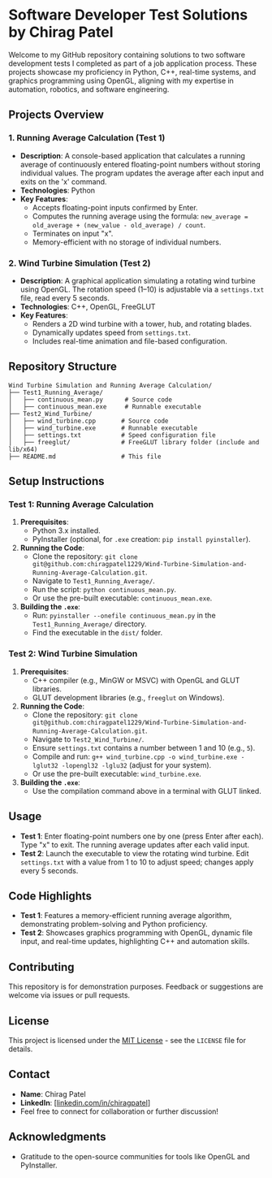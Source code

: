 # Software Developer Test Solutions by Chirag Patel

Welcome to my GitHub repository containing solutions to two software development tests I completed as part of a job application process. These projects showcase my proficiency in Python, C++, real-time systems, and graphics programming using OpenGL, aligning with my expertise in automation, robotics, and software engineering.

## Projects Overview

### 1. Running Average Calculation (Test 1)
- **Description**: A console-based application that calculates a running average of continuously entered floating-point numbers without storing individual values. The program updates the average after each input and exits on the 'x' command.
- **Technologies**: Python
- **Key Features**:
  - Accepts floating-point inputs confirmed by Enter.
  - Computes the running average using the formula: `new_average = old_average + (new_value - old_average) / count`.
  - Terminates on input "x".
  - Memory-efficient with no storage of individual numbers.

### 2. Wind Turbine Simulation (Test 2)
- **Description**: A graphical application simulating a rotating wind turbine using OpenGL. The rotation speed (1–10) is adjustable via a `settings.txt` file, read every 5 seconds.
- **Technologies**: C++, OpenGL, FreeGLUT
- **Key Features**:
  - Renders a 2D wind turbine with a tower, hub, and rotating blades.
  - Dynamically updates speed from `settings.txt`.
  - Includes real-time animation and file-based configuration.

## Repository Structure
```
Wind Turbine Simulation and Running Average Calculation/
├── Test1_Running_Average/
│   ├── continuous_mean.py      # Source code
│   ├── continuous_mean.exe     # Runnable executable
├── Test2_Wind_Turbine/
│   ├── wind_turbine.cpp       # Source code
│   ├── wind_turbine.exe       # Runnable executable
│   ├── settings.txt           # Speed configuration file
│   ├── freeglut/              # FreeGLUT library folder (include and lib/x64)
├── README.md                  # This file
```


## Setup Instructions

### Test 1: Running Average Calculation
1. **Prerequisites**:
   - Python 3.x installed.
   - PyInstaller (optional, for `.exe` creation: `pip install pyinstaller`).
2. **Running the Code**:
   - Clone the repository: `git clone git@github.com:chiragpatel1229/Wind-Turbine-Simulation-and-Running-Average-Calculation.git`.
   - Navigate to `Test1_Running_Average/`.
   - Run the script: `python continuous_mean.py`.
   - Or use the pre-built executable: `continuous_mean.exe`.
3. **Building the `.exe`**:
   - Run: `pyinstaller --onefile continuous_mean.py` in the `Test1_Running_Average/` directory.
   - Find the executable in the `dist/` folder.

### Test 2: Wind Turbine Simulation
1. **Prerequisites**:
   - C++ compiler (e.g., MinGW or MSVC) with OpenGL and GLUT libraries.
   - GLUT development libraries (e.g., `freeglut` on Windows).
2. **Running the Code**:
   - Clone the repository: `git clone git@github.com:chiragpatel1229/Wind-Turbine-Simulation-and-Running-Average-Calculation.git`.
   - Navigate to `Test2_Wind_Turbine/`.
   - Ensure `settings.txt` contains a number between 1 and 10 (e.g., `5`).
   - Compile and run: `g++ wind_turbine.cpp -o wind_turbine.exe -lglut32 -lopengl32 -lglu32` (adjust for your system).
   - Or use the pre-built executable: `wind_turbine.exe`.
3. **Building the `.exe`**:
   - Use the compilation command above in a terminal with GLUT linked.

## Usage
- **Test 1**: Enter floating-point numbers one by one (press Enter after each). Type "x" to exit. The running average updates after each valid input.
- **Test 2**: Launch the executable to view the rotating wind turbine. Edit `settings.txt` with a value from 1 to 10 to adjust speed; changes apply every 5 seconds.

## Code Highlights
- **Test 1**: Features a memory-efficient running average algorithm, demonstrating problem-solving and Python proficiency.
- **Test 2**: Showcases graphics programming with OpenGL, dynamic file input, and real-time updates, highlighting C++ and automation skills.

## Contributing
This repository is for demonstration purposes. Feedback or suggestions are welcome via issues or pull requests.

## License
This project is licensed under the [MIT License](LICENSE) - see the `LICENSE` file for details.

## Contact
- **Name**: Chirag Patel
- **LinkedIn**: [[linkedin.com/in/chiragpatel](https://www.linkedin.com/in/chirag-patel-794084104/)]
- Feel free to connect for collaboration or further discussion!

## Acknowledgments
- Gratitude to the open-source communities for tools like OpenGL and PyInstaller.